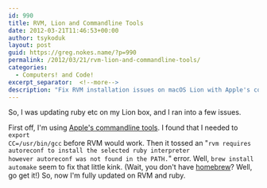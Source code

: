 ```yaml
---
id: 990
title: RVM, Lion and Commandline Tools
date: 2012-03-21T11:46:53+00:00
author: tsykoduk
layout: post
guid: https://greg.nokes.name/?p=990
permalink: /2012/03/21/rvm-lion-and-commandline-tools/
categories:
  - Computers! and Code!
excerpt_separator:  <!--more-->
description: "Fix RVM installation issues on macOS Lion with Apple's command line tools. Learn how to resolve gcc and autoreconf errors using homebrew and proper environment setup."
---
```

So, I was updating ruby etc on my Lion box, and I ran into a few issues.
<!--more-->

First off, I'm using <a href="http://kennethreitz.com/xcode-gcc-and-homebrew.html">Apple's commandline tools</a>. I found that I needed to <code>export CC=/usr/bin/gcc</code> before RVM would work.
Then it tossed an "<code>rvm requires autoreconf to install the selected ruby interpreter however autoreconf was not found in the PATH.</code>" error.
Well, <code>brew install automake</code> seem to fix that little kink. (Wait, you don't have <a href="http://mxcl.github.com/homebrew/">homebrew</a>? Well, go get it!)
So, now I'm fully updated on RVM and ruby.